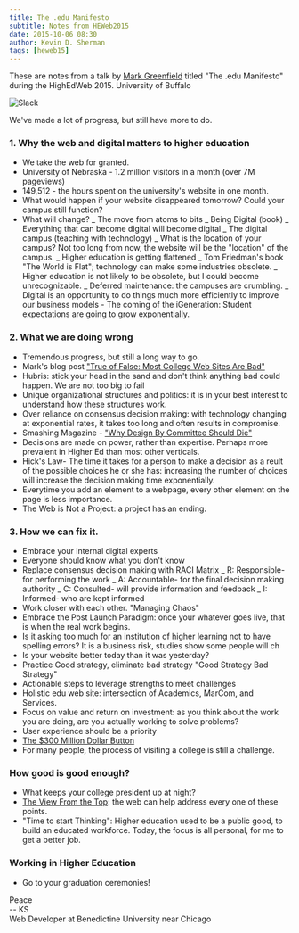 ```yaml
---
title: The .edu Manifesto
subtitle: Notes from HEWeb2015
date: 2015-10-06 08:30
author: Kevin D. Sherman
tags: [heweb15]
---
```


These are notes from a talk by [Mark Greenfield](https://twitter.com/markgr) titled "The .edu Manifesto" during the HighEdWeb 2015. University of Buffalo

![Slack](https://s3-us-west-2.amazonaws.com/assets.kshermphoto.com/images/2015/heweb2015-edumanifesto.JPG)

We've made a lot of progress, but still have more to do.

### 1. Why the web and digital matters to higher education

* We take the web for granted.
* University of Nebraska - 1.2 million visitors in a month (over 7M pageviews)
* 149,512 - the hours spent on the university's website in one month.
* What would happen if your website disappeared tomorrow? Could your campus still function?
* What will change? _ The move from atoms to bits _ Being Digital (book) _ Everything that can become digital will become digital _ The digital campus (teaching with technology) _ What is the location of your campus? Not too long from now, the website will be the "location" of the campus. _ Higher education is getting flattened _ Tom Friedman's book "The World is Flat"; technology can make some industries obsolete. _ Higher education is not likely to be obsolete, but I could become unrecognizable. _ Deferred maintenance: the campuses are crumbling. _ Digital is an opportunity to do things much more efficiently to improve our business models - The coming of the iGeneration: Student expectations are going to grow exponentially.

### 2. What we are doing wrong

* Tremendous progress, but still a long way to go.
* Mark's blog post ["True of False: Most College Web Sites Are Bad"](http://www.markgr.com/most-college-web-sites-are-bad/)
* Hubris: stick your head in the sand and don't think anything bad could happen. We are not too big to fail
* Unique organizational structures and politics: it is in your best interest to understand how these structures work.
* Over reliance on consensus decision making: with technology changing at exponential rates, it takes too long and often results in compromise.
* Smashing Magazine - ["Why Design By Committee Should Die"](http://www.smashingmagazine.com/2010/06/why-design-by-commitee-should-die/)
* Decisions are made on power, rather than expertise. Perhaps more prevalent in Higher Ed than most other verticals.
* Hick's Law- The time it takes for a person to make a decision as a reult of the possible choices he or she has: increasing the number of choices will increase the decision making time exponentially.
* Everytime you add an element to a webpage, every other element on the page is less importance.
* The Web is Not a Project: a project has an ending.

### 3. How we can fix it.

* Embrace your internal digital experts
* Everyone should know what you don't know
* Replace consensus decision making with RACI Matrix _ R: Responsible- for performing the work _ A: Accountable- for the final decision making authority _ C: Consulted- will provide information and feedback _ I: Informed- who are kept informed
* Work closer with each other. "Managing Chaos"
* Embrace the Post Launch Paradigm: once your whatever goes live, that is when the real work begins.
* Is it asking too much for an institution of higher learning not to have spelling errors? It is a business risk, studies show some people will ch
* Is your website better today than it was yesterday?
* Practice Good strategy, eliminate bad strategy "Good Strategy Bad Strategy"
* Actionable steps to leverage strengths to meet challenges
* Holistic edu web site: intersection of Academics, MarCom, and Services.
* Focus on value and return on investment: as you think about the work you are doing, are you actually working to solve problems?
* User experience should be a priority
* [The $300 Million Dollar Button](https://www.uie.com/articles/three_hund_million_button)
* For many people, the process of visiting a college is still a challenge.

### How good is good enough?

* What keeps your college president up at night?
* [The View From the Top](http://www.maguireassoc.com/wp-content/uploads/2015/08/2015-PresidentsReport_Chron-Maguire-2.pdf): the web can help address every one of these points.
* "Time to start Thinking": Higher education used to be a public good, to build an educated workforce. Today, the focus is all personal, for me to get a better job.

### Working in Higher Education

* Go to your graduation ceremonies!

Peace<br>-- KS<br>Web Developer at Benedictine University near Chicago
